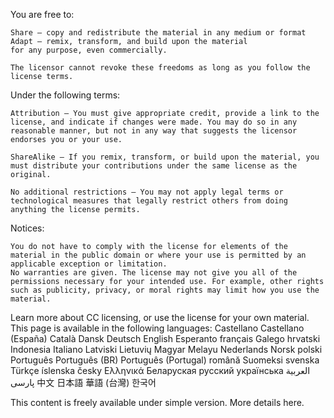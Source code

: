 You are free to:

    Share — copy and redistribute the material in any medium or format
    Adapt — remix, transform, and build upon the material
    for any purpose, even commercially.

    The licensor cannot revoke these freedoms as long as you follow the license terms.

Under the following terms:

    Attribution — You must give appropriate credit, provide a link to the license, and indicate if changes were made. You may do so in any reasonable manner, but not in any way that suggests the licensor endorses you or your use.

    ShareAlike — If you remix, transform, or build upon the material, you must distribute your contributions under the same license as the original.

    No additional restrictions — You may not apply legal terms or technological measures that legally restrict others from doing anything the license permits.

Notices:

    You do not have to comply with the license for elements of the material in the public domain or where your use is permitted by an applicable exception or limitation.
    No warranties are given. The license may not give you all of the permissions necessary for your intended use. For example, other rights such as publicity, privacy, or moral rights may limit how you use the material.

Learn more about CC licensing, or use the license for your own material.
This page is available in the following languages:
Castellano Castellano (España) Català Dansk Deutsch English Esperanto français Galego hrvatski Indonesia Italiano Latviski Lietuvių Magyar Melayu Nederlands Norsk polski Português Português (BR) Português (Portugal) română Suomeksi svenska Türkçe íslenska česky Ελληνικά Беларуская русский українська العربية پارسی 中文 日本語 華語 (台灣) 한국어

This content is freely available under simple version. More details here.

